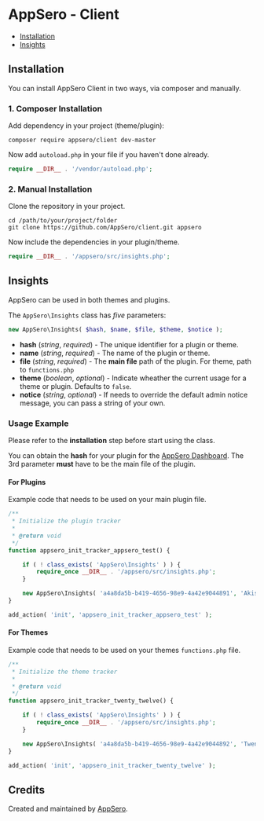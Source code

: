 # AppSero - Client

- [Installation](#installation)
- [Insights](#insights)


## Installation

You can install AppSero Client in two ways, via composer and manually.

### 1. Composer Installation

Add dependency in your project (theme/plugin):

```
composer require appsero/client dev-master
```

Now add `autoload.php` in your file if you haven't done already.

```php
require __DIR__ . '/vendor/autoload.php';
```

### 2. Manual Installation

Clone the repository in your project.

```
cd /path/to/your/project/folder
git clone https://github.com/AppSero/client.git appsero
```

Now include the dependencies in your plugin/theme.

```php
require __DIR__ . '/appsero/src/insights.php';
```

## Insights

AppSero can be used in both themes and plugins.

The `AppSero\Insights` class has *five* parameters:

```php
new AppSero\Insights( $hash, $name, $file, $theme, $notice );
```

- **hash** (*string*, *required*) - The unique identifier for a plugin or theme.
- **name** (*string*, *required*) - The name of the plugin or theme.
- **file** (*string*, *required*) - The **main file** path of the plugin. For theme, path to `functions.php`
- **theme** (*boolean*, *optional*) - Indicate wheather the current usage for a theme or plugin. Defaults to `false`.
- **notice** (*string*, *optional*) - If needs to override the default admin notice message, you can pass a string of your own.

### Usage Example

Please refer to the **installation** step before start using the class. 

You can obtain the **hash** for your plugin for the [AppSero Dashboard](https://dashboard.appsero.com). The 3rd parameter **must** have to be the main file of the plugin.

#### For Plugins

Example code that needs to be used on your main plugin file.

```php
/**
 * Initialize the plugin tracker
 *
 * @return void
 */
function appsero_init_tracker_appsero_test() {

    if ( ! class_exists( 'AppSero\Insights' ) ) {
        require_once __DIR__ . '/appsero/src/insights.php';
    }

    new AppSero\Insights( 'a4a8da5b-b419-4656-98e9-4a42e9044891', 'Akismet', __FILE__ );
}

add_action( 'init', 'appsero_init_tracker_appsero_test' );
```

#### For Themes

Example code that needs to be used on your themes `functions.php` file.

```php
/**
 * Initialize the theme tracker
 *
 * @return void
 */
function appsero_init_tracker_twenty_twelve() {

    if ( ! class_exists( 'AppSero\Insights' ) ) {
        require_once __DIR__ . '/appsero/src/insights.php';
    }

    new AppSero\Insights( 'a4a8da5b-b419-4656-98e9-4a42e9044892', 'Twenty Twelve', __FILE__, true );
}

add_action( 'init', 'appsero_init_tracker_twenty_twelve' );
```

## Credits

Created and maintained by [AppSero](https://appsero.com).
